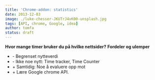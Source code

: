 ```yaml
---
title: 'Chrome-addon: statistics'
date: 2013-12-03
image: ./luke-chesser-JKUTrJ4vK00-unsplash.jpg
tags: [API, chrome, Google, idea]
author: tomfa
status: draft
---
```


**Hvor mange timer bruker du på hvilke nettsider?** **Fordeler og ulemper**

- \- Begrenset nytteverdi
- \- Ikke noe nytt: Time tracker, Time Counter
- \+ Samtidig: Noe å evaluere opp mot
- \+ Lære Google chrome API.
